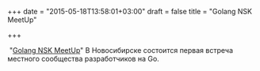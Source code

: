 +++
date = "2015-05-18T13:58:01+03:00"
draft = false
title = "Golang NSK MeetUp"

+++

<p>&nbsp;&quot;<a href="https://events.yandex.ru/events/yagosti/22-05-2015/">Golang NSK MeetUp</a>&quot;&nbsp;В Новосибирске состоится первая встреча местного сообщества разработчиков на Go.</p>

